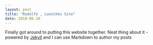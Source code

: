 ```yaml
---
layout: post
title: "Rodolfo , Launches Site"
date: 2018-06-28
---
```


Finally got around to putting this website together. Neat thing about it - powered by [Jekyll](http://jekyllrb.com) and I can use Markdown to author my posts
